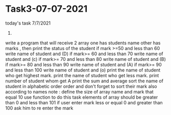 # Task3-07-07-2021
today's task 7/7/2021

1)

write a program that will receive 2 array one has students name other has marks ,
 then print the status of the student
if mark >=50 and less than 60 write name of student and (D)
if mark>= 60 and less than 70 write name of student and (c)
if mark>= 70 and less than 80 write name of student and (B)
if mark>= 80 and less than 90 write name of student and (A)
if mark>= 90 and less than 100 write name of student and (o)
print the name of student who get highest mark.
print the name of student who get less mark.
print number of student whom get A
print the sum and average
sort the name of student in alphabetic order order and don't forget to sort their mark also according to names
note :
define the size of array name and mark that equal 10
use function to do this task 
elements of array should be greater than 0 and less than 101
if user enter mark less or equal 0 and greater than 100 ask him to re enter the mark
